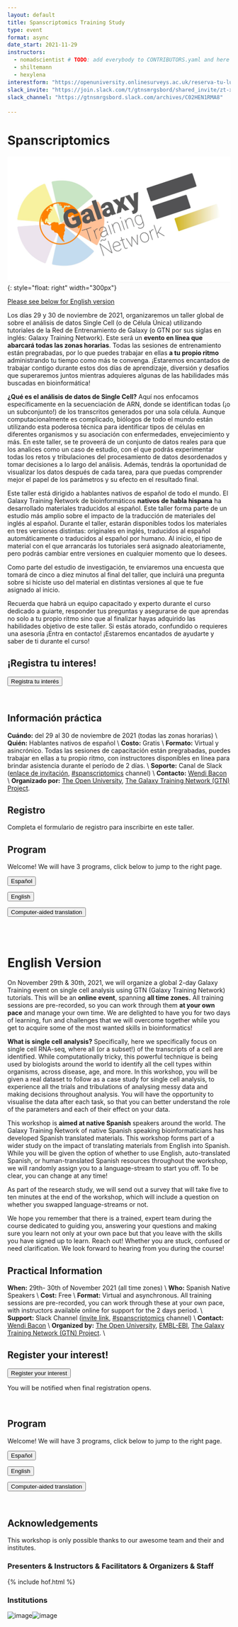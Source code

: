 ```yaml
---
layout: default
title: Spanscriptomics Training Study
type: event
format: async
date_start: 2021-11-29
instructors:
  - nomadscientist # TODO: add everybody to CONTRIBUTORS.yaml and here
  - shiltemann
  - hexylena
interestform: "https://openuniversity.onlinesurveys.ac.uk/reserva-tu-lugar-en-el-taller-analisis-de-datos-single-ce"
slack_invite: "https://join.slack.com/t/gtnsmrgsbord/shared_invite/zt-x7vinbs1-BA~Kht6N86JBhDq0uTIVdQ"
slack_channel: "https://gtnsmrgsbord.slack.com/archives/C02HEN1RMA8"

---
```


# Spanscriptomics

![Course logo](logo.png){: style="float: right" width="300px"}

[Please see below for English version]()

Los días 29 y 30 de noviembre de 2021, organizaremos un taller global de sobre el análisis de datos Single Cell (o de Célula Única) utilizando tutoriales de la Red de Entrenamiento de Galaxy (o GTN por sus siglas en inglés: Galaxy Training Network). Este será un **evento en línea que abarcará todas las zonas horarias**. Todas las sesiones de entrenamiento están pregrabadas, por lo que puedes trabajar en ellas **a tu propio ritmo** administrando tu tiempo como más te convenga.
¡Estaremos encantados de trabajar contigo durante estos dos días de aprendizaje, diversión y desafíos que superaremos juntos mientras adquieres algunas de las habilidades más buscadas en bioinformática!

**¿Qué es el análisis de datos de Single Cell?** Aquí nos enfocamos específicamente en la secuenciación de ARN, donde se identifican todas (¡o un subconjunto!) de los transcritos generados por una sola célula. Aunque computacionalmente es complicado, biólogos de todo el mundo están utilizando esta poderosa técnica para identificar tipos de células en diferentes organismos y su asociación con enfermedades, envejecimiento y más. En este taller, se te proveerá de un conjunto de datos reales para que los analices como un caso de estudio, con el que podrás experimentar todas los retos y tribulaciones del procesamiento de datos desordenados y tomar decisiones a lo largo del análisis. Además, tendrás la oportunidad de visualizar los datos después de cada tarea, para que puedas comprender mejor el papel de los parámetros y su efecto en el resultado final.

Este taller está dirigido a hablantes nativos de español de todo el mundo. El Galaxy Training Ñetwork de bioinformáticos **nativos de habla hispana** ha desarrollado materiales traducidos al español. Este taller forma parte de un estudio más amplio sobre el impacto de la traducción de materiales del inglés al español. Durante el taller, estarán disponibles todos los materiales en tres versiones distintas: originales en inglés, traducidos al español automáticamente o traducidos al español por humano. Al inicio, el tipo de material con el que arrancarás los tutoriales será asignado aleatoriamente, pero podrás cambiar entre versiones en cualquier momento que lo desees.

Como parte del estudio de investigación, te enviaremos una encuesta que tomará de cinco a diez minutos al final del taller, que incluirá una pregunta sobre si hiciste uso del material en distintas versiones al que te fue asignado al inicio.

Recuerda que habrá un equipo capacitado y experto durante el curso dedicado a guiarte, responder tus preguntas y asegurarse de que aprendas no solo a tu propio ritmo sino que al finalizar hayas adquirido las habilidades objetivo de este taller. Si estás atorado, confundido o requieres una asesoría ¡Entra en contacto! ¡Estaremos encantados de ayudarte y saber de ti durante el curso!


## ¡Registra tu interes!


<a href="{{page.interestform}}"><button type="button" class="btn btn-success btn-lg">Registra tu interés</button></a>


<br/>


## Información práctica

**Cuándo:** del 29 al 30 de noviembre de 2021 (todas las zonas horarias) \\
**Quién:** Hablantes nativos de español \\
**Costo:** Gratis \\
**Formato:** Virtual y asincrónico. Todas las sesiones de capacitación están pregrabadas, puedes trabajar en ellas a tu propio ritmo, con instructores disponibles en línea para brindar asistencia durante el período de 2 días. \\
**Soporte:** Canal de Slack ([enlace de invitación]({{page.slack_invite}}), [#spanscriptomics]({{page.slack_channel}}) channel) \\
**Contacto:** [Wendi Bacon](mailto:Wendi.Bacon@gmail.com) \\
**Organizado por:** [The Open University](https://www.openuniversity.edu/), [The Galaxy Training Network (GTN) Project](https://training.galaxyproject.org/training-material/hall-of-fame).


## Registro

Completa el formulario de registro para inscribirte en este taller.


## Program

Welcome! We will have 3 programs, click below to jump to the right page.

<a href="{{site.baseurl}}/events/spanscriptomics/program-es"><button type="button" class="btn btn-warning btn-info">Español</button></a>


<a href="{{site.baseurl}}/events/spanscriptomics/program-en"><button type="button" class="btn btn-warning btn-info">English</button></a>


<a href="{{site.baseurl}}/events/spanscriptomics/program-cat"><button type="button" class="btn btn-warning btn-info">Computer-aided translation</button></a>


<br><br>

# English Version

On November 29th & 30th, 2021, we will organize a global 2-day Galaxy Training event on single cell analysis using GTN (Galaxy Training Network) tutorials. This will be an **online event**, spanning **all time zones.** All training sessions are pre-recorded, so you can work through them **at your own pace** and manage your own time.
We are delighted to have you for two days of learning, fun and challenges that we will overcome together while you get to acquire some of the most wanted skills in bioinformatics!

**What is single cell analysis?** Specifically, here we specifically focus on single cell RNA-seq, where all (or a subset!) of the transcripts of a cell are identified. While computationally tricky, this powerful technique is being used by biologists around the world to identify all the cell types within organisms, across disease, age, and more. In this workshop, you will be given a real dataset to follow as a case study for single cell analysis, to experience all the trials and tribulations of analysing messy data and making decisions throughout analysis. You will have the opportunity to visualise the data after each task, so that you can better understand the role of the parameters and each of their effect on your data.

This workshop is **aimed at native Spanish** speakers around the world. The Galaxy Training Ñetwork of native Spanish speaking bioinformaticians has developed Spanish translated materials. This workshop forms part of a wider study on the impact of translating materials from English into Spanish. While you will be given the option of whether to use English, auto-translated Spanish, or human-translated Spanish resources throughout the workshop, we will randomly assign you to a language-stream to start you off. To be clear, you can change at any time!

As part of the research study, we will send out a survey that will take five to ten minutes at the end of the workshop, which will include a question on whether you swapped language-streams or not.

We hope you remember that there is a trained, expert team during the course dedicated to guiding you, answering your questions and making sure you learn not only at your own pace but that you leave with the skills you have signed up to learn. Reach out! Whether you are stuck, confused or need clarification. We look forward to hearing from you during the course!

## Practical Information

**When:** 29th- 30th of November 2021 (all time zones) \\
**Who:** Spanish Native Speakers \\
**Cost:** Free \\
**Format:** Virtual and asynchronous. All training sessions are pre-recorded, you can work through these at your own pace, with instructors available online for support for the 2 days period. \\
**Support:** Slack Channel  ([invite link]({{page.slack_invite}}), [#spanscriptomics]({{page.slack_channel}}) channel)  \\
**Contact:** [Wendi Bacon](mailto:Wendi.Bacon@gmail.com)  \\
**Organized by:** [The Open University](https://www.openuniversity.edu/), [EMBL-EBI](https://www.ebi.ac.uk/), [The Galaxy Training Network (GTN) Project](https://training.galaxyproject.org/training-material/hall-of-fame). \\


## Register your interest!


<a href="{{page.interestform}}"><button type="button" class="btn btn-success btn-lg">Register your interest</button></a>

You will be notified when final registration opens.

<br/>



## Program

Welcome! We will have 3 programs, click below to jump to the right page.

<a href="{{site.baseurl}}/events/spanscriptomics/program-es"><button type="button" class="btn btn-warning btn-info">Español</button></a>


<a href="{{site.baseurl}}/events/spanscriptomics/program-en"><button type="button" class="btn btn-warning btn-info">English</button></a>


<a href="{{site.baseurl}}/events/spanscriptomics/program-cat"><button type="button" class="btn btn-warning btn-info">Computer-aided translation</button></a>

<br>


## Acknowledgements

This workshop is only possible thanks to our awesome team and their and institutes.

### Presenters & Instructors & Facilitators & Organizers & Staff

{% include hof.html %}

### Institutions

 ![image](https://user-images.githubusercontent.com/88791681/137364558-991bcc5c-5b2b-4759-bf12-15b83c9e2134.png)![image](https://user-images.githubusercontent.com/88791681/137365481-1d6c5499-7bc6-44b0-9c8d-d305d7571673.png)



